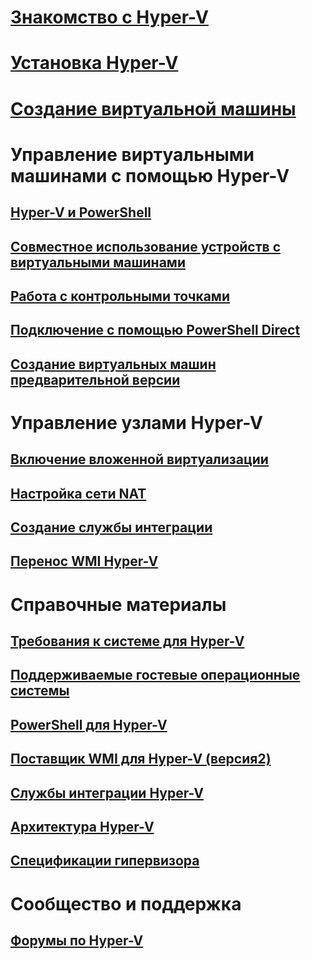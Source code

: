 # [Знакомство с Hyper-V](./about/index.md)
# [Установка Hyper-V](quick-start/enable-hyper-v.md)
# [Создание виртуальной машины](quick-start/quick-create-virtual-machine.md)
# Управление виртуальными машинами с помощью Hyper-V
## [Hyper-V и PowerShell](quick-start/try-hyper-v-powershell.md)
## [Совместное использование устройств с виртуальными машинами](user-guide/enhanced-session-mode.md)
## [Работа с контрольными точками](user-guide/checkpoints.md)
## [Подключение с помощью PowerShell Direct](user-guide/powershell-direct.md)
## [Создание виртуальных машин предварительной версии](user-guide/create-pre-release-vm.md)
# Управление узлами Hyper-V
## [Включение вложенной виртуализации](user-guide/nested-virtualization.md)
## [Настройка сети NAT](user-guide/setup-nat-network.md)
## [Создание службы интеграции](user-guide/make-integration-service.md)
## [Перенос WMI Hyper-V](user-guide/refactor-wmiv1-to-wmiv2.md)
# Справочные материалы
## [Требования к системе для Hyper-V](reference/hyper-v-requirements.md)
## [Поддерживаемые гостевые операционные системы](about/supported-guest-os.md)
## [PowerShell для Hyper-V](https://technet.microsoft.com/library/hh848559.aspx)
## [Поставщик WMI для Hyper-V (версия2)](https://msdn.microsoft.com/library/hh850319.aspx)
## [Службы интеграции Hyper-V](reference/integration-services.md)
## [Архитектура Hyper-V](reference/hyper-v-architecture.md)
## [Спецификации гипервизора](reference/tlfs.md)
# Сообщество и поддержка
## [Форумы по Hyper-V](https://social.technet.microsoft.com/Forums/windowsserver/en-US/home?forum=winserverhyperv)
